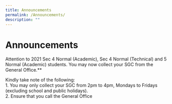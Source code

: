```yaml
---
title: Announcements
permalink: /Announcements/
description: ""
---
```

# Announcements 

Attention to 2021 Sec 4 Normal (Academic), Sec 4 Normal (Technical) and 5 Normal (Academic) students. You may now collect your SGC from the General Office.**

Kindly take note of the following:  
1\. You may only collect your SGC from 2pm to 4pm, Mondays to Fridays (excluding school and public holidays).  
2\. Ensure that you call the General Office